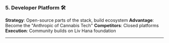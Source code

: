 ### 5. **Developer Platform** 🛠️

**Strategy**: Open-source parts of the stack, build ecosystem
**Advantage**: Become the "Anthropic of Cannabis Tech"
**Competitors**: Closed platforms
**Execution**: Community builds on Liv Hana foundation

---
